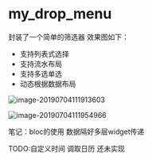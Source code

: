 # my_drop_menu

封装了一个简单的筛选器 效果图如下：

- 支持列表式选择
- 支持流水布局
- 支持多选单选
- 动态根据数据布局



![image-20190704111913603](http://ww4.sinaimg.cn/large/006tNc79ly1g4nn1mjmt9j30l015u0y6.jpg)

![image-20190704111954966](http://ww2.sinaimg.cn/large/006tNc79ly1g4nn2cgj3sj30le1600wl.jpg)

笔记：bloc的使用 数据隔好多层widget传递

TODO:自定义时间 调取日历 还未实现